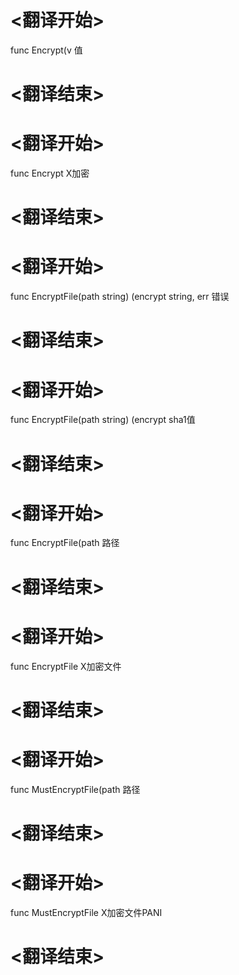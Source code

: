 
# <翻译开始>
func Encrypt(v
值
# <翻译结束>

# <翻译开始>
func Encrypt
X加密
# <翻译结束>

# <翻译开始>
func EncryptFile(path string) (encrypt string, err
错误
# <翻译结束>

# <翻译开始>
func EncryptFile(path string) (encrypt
sha1值
# <翻译结束>

# <翻译开始>
func EncryptFile(path
路径
# <翻译结束>

# <翻译开始>
func EncryptFile
X加密文件
# <翻译结束>

# <翻译开始>
func MustEncryptFile(path
路径
# <翻译结束>

# <翻译开始>
func MustEncryptFile
X加密文件PANI
# <翻译结束>
